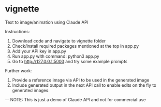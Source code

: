 # vignette
Text to image/animation using Claude API

Instructions:
1. Download code and navigate to vignette folder
2. Check/install required packages mentioned at the top in app.py
3. Add your API key in app.py
4. Run app.py with command: python3 app.py
5. Go to http://127.0.0.1:5000 and try some example prompts

Further work:
1. Provide a reference image via API to be used in the generated image
2. Include generated output in the next API call to enable edits on the fly to generated images
   
--
NOTE: This is just a demo of Claude API and not for commercial use
